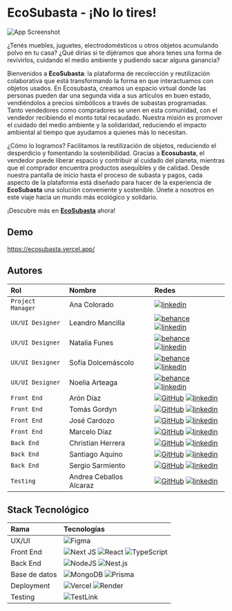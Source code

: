 # EcoSubasta - ¡No lo tires!

![App Screenshot](https://cdn.discordapp.com/attachments/1144300727351648289/1167060521556652142/image.png?ex=654cc0cf&is=653a4bcf&hm=9f3a4bf35bb415de07df5595b8db3b9ae314ad8867b6de57bb9bc1431f2e465a&)

¿Tenés muebles, juguetes, electrodomésticos u otros objetos acumulando polvo en tu casa? ¿Qué dirías si te dijéramos que ahora tenes una forma de revivirlos, cuidando el medio ambiente y pudiendo sacar alguna ganancia?

Bienvenidos a **EcoSubasta**: la plataforma de recolección y reutilización colaborativa que está transformando la forma en que interactuamos con objetos usados. En Ecosubasta, creamos un espacio virtual donde las personas pueden dar una segunda vida a sus artículos en buen estado, vendiéndolos a precios simbólicos a través de subastas programadas. Tanto vendedores como compradores se unen en esta comunidad, con el vendedor recibiendo el monto total recaudado. Nuestra misión es promover el cuidado del medio ambiente y la solidaridad, reduciendo el impacto ambiental al tiempo que ayudamos a quienes más lo necesitan.

¿Cómo lo logramos? Facilitamos la reutilización de objetos, reduciendo el desperdicio y fomentando la sostenibilidad. Gracias a **Ecosubasta**, el vendedor puede liberar espacio y contribuir al cuidado del planeta, mientras que el comprador encuentra productos asequibles y de calidad. Desde nuestra pantalla de inicio hasta el proceso de subasta y pagos, cada aspecto de la plataforma está diseñado para hacer de la experiencia de **EcoSubasta** una solución conveniente y sostenible. Únete a nosotros en este viaje hacia un mundo más ecológico y solidario. 

¡Descubre más en [**EcoSubasta**](https://ecosubasta.vercel.app/) ahora!


## Demo

https://ecosubasta.vercel.app/


## Autores

| Rol               | Nombre              | Redes                                                                                                                    |
| :---------------- | :------------------ | :----------------------------------------------------------------------------------------------------------------------- |
| `Project Manager` | Ana Colorado             | [![linkedin]](https://www.linkedin.com/in/ana-cbedoya/)                        |
| `UX/UI Designer`  | Leandro Mancilla         | [![behance]](https://www.behance.net/leomancilla) [![linkedin]](https://www.linkedin.com/in/leomancilla/)                                        |
| `UX/UI Designer`  | Natalia Funes           | [![behance]](https://www.behance.net/nataliafunes) [![linkedin]](https://www.linkedin.com/in/natalia-funes-/)                                        |
| `UX/UI Designer`  | Sofía Dolcemáscolo      | [![behance]](https://www.behance.net/sofiadolcemascolo) [![linkedin]](https://www.linkedin.com/in/sofia-dolcemascolo/)                                        |
| `UX/UI Designer`  | Noelia Arteaga         | [![behance]](https://www.behance.net/emelynoelia) [![linkedin]](https://www.linkedin.com/in/emelynoeliaarteaga/)                                        |
| `Front End`       | Arón Díaz               | [![GitHub]](https://github.com/arondiaz) [![linkedin]](https://www.linkedin.com/in/arondiaz/)                            |
| `Front End`       | Tomás Gordyn            | [![GitHub]](https://github.com/tgordyn) [![linkedin]](https://www.linkedin.com/in/tomasgordyn/)                      |
| `Front End`       | José Cardozo             | [![GitHub]](https://github.com/DashPower) [![linkedin]](https://www.linkedin.com/in/cardozjg/)                       |
| `Front End`       | Marcelo Díaz           | [![GitHub]](https://github.com/diazarm) [![linkedin]](https://www.linkedin.com/in/marcelo-a-diaz-6a7926223/)                       |
| `Back End`        | Christian Herrera        | [![GitHub]](https://github.com/cahov) [![linkedin]](https://www.linkedin.com/in/cahodev/)            |
| `Back End`        | Santiago Aquino         | [![GitHub]](https://github.com/Santiago-Aquino) [![linkedin]](https://www.linkedin.com/in/santiagoaquino-desarrollador/) |
| `Back End`        | Sergio Sarmiento        | [![GitHub]](https://github.com/gersiomarsiento) [![linkedin]](https://www.linkedin.com/in/sergioezequielsarmiento/)      |
| `Testing`        | Andrea Ceballos Alcaraz  | [![GitHub]](https://github.com/andreAlcaraz) [![linkedin]](https://www.linkedin.com/in/andreaceballosalcaraz/)      |

## Stack Tecnológico

| Rama          | Tecnologías                                                  |
| :------------ | :----------------------------------------------------------- |
| UX/UI         | ![Figma][figma]                                              |
| Front End     | ![Next JS][nextjs] ![React][react] ![TypeScript][typescript] |
| Back End      | ![NodeJS][node] ![Nest.js][nest]                       |
| Base de datos | ![MongoDB][mongodb] ![Prisma][prisma]                                         |
| Deployment    | ![Vercel][vercel] ![Render][render]                                           |
| Testing |  ![TestLink][testlink] |

[behance]: https://img.shields.io/badge/Behance-1769ff?style=for-the-badge&logo=behance&logoColor=white
[linkedin]: https://img.shields.io/badge/linkedin-%230077B5.svg?style=for-the-badge&logo=linkedin&logoColor=white
[github]: https://img.shields.io/badge/github-%23121011.svg?style=for-the-badge&logo=github&logoColor=white
[figma]: https://img.shields.io/badge/figma-%23F24E1E.svg?style=for-the-badge&logo=figma&logoColor=white
[nextjs]: https://img.shields.io/badge/Next-black?style=for-the-badge&logo=next.js&logoColor=white
[react]: https://img.shields.io/badge/react-%2320232a.svg?style=for-the-badge&logo=react&logoColor=%2361DAFB
[node]: https://img.shields.io/badge/node.js-6DA55F?style=for-the-badge&logo=node.js&logoColor=white
[express]: https://img.shields.io/badge/express.js-%23404d59.svg?style=for-the-badge&logo=express&logoColor=%2361DAFB
[vercel]: https://img.shields.io/badge/vercel-%23000000.svg?style=for-the-badge&logo=vercel&logoColor=white
[typescript]: https://img.shields.io/badge/typescript-%23007ACC.svg?style=for-the-badge&logo=typescript&logoColor=white
[mongodb]: https://img.shields.io/badge/MongoDB-%234ea94b.svg?style=for-the-badge&logo=mongodb&logoColor=white
[nest]: https://img.shields.io/badge/nestjs-%23E0234E.svg?style=for-the-badge&logo=nestjs&logoColor=white
[render]: https://img.shields.io/badge/Render-%46E3B7.svg?style=for-the-badge&logo=render&logoColor=white
[prisma]: https://img.shields.io/badge/Prisma-3982CE?style=for-the-badge&logo=Prisma&logoColor=white
[testlink]: https://img.shields.io/badge/test_link-blue

